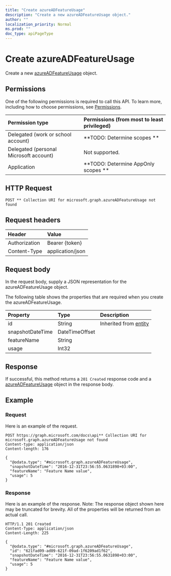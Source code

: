 ```yaml
---
title: "Create azureADFeatureUsage"
description: "Create a new azureADFeatureUsage object."
author: ""
localization_priority: Normal
ms.prod: ""
doc_type: apiPageType
---
```


# Create azureADFeatureUsage

Create a new [azureADFeatureUsage](../resources/azureadfeatureusage.md) object.

## Permissions
One of the following permissions is required to call this API. To learn more, including how to choose permissions, see [Permissions](/concepts/permissions-reference.md).

|Permission type|Permissions (from most to least privileged)|
|:---|:---|
|Delegated (work or school account)|**TODO: Determine scopes **|
|Delegated (personal Microsoft account)|Not supported.|
|Application|**TODO: Determine AppOnly scopes **|

## HTTP Request
<!-- {
  "blockType": "ignored"
}
-->
``` http
POST ** Collection URI for microsoft.graph.azureADFeatureUsage not found
```

## Request headers
|Header|Value|
|:---|:---|
|Authorization|Bearer {token}|
|Content-Type|application/json|

## Request body
In the request body, supply a JSON representation for the azureADFeatureUsage object.

The following table shows the properties that are required when you create the azureADFeatureUsage.

|Property|Type|Description|
|:---|:---|:---|
|id|String| Inherited from [entity](../resources/entity.md)|
|snapshotDateTime|DateTimeOffset||
|featureName|String||
|usage|Int32||



## Response
If successful, this method returns a `201 Created` response code and a [azureADFeatureUsage](../resources/azureadfeatureusage.md) object in the response body.

## Example

### Request
Here is an example of the request.
<!-- {
  "blockType": "request",
  "name": "create_azureadfeatureusage_from_"
}
-->
``` http
POST https://graph.microsoft.com/docs\api** Collection URI for microsoft.graph.azureADFeatureUsage not found
Content-type: application/json
Content-length: 176

{
  "@odata.type": "#microsoft.graph.azureADFeatureUsage",
  "snapshotDateTime": "2016-12-31T23:56:55.0631898+03:00",
  "featureName": "Feature Name value",
  "usage": 5
}
```

### Response
Here is an example of the response. Note: The response object shown here may be truncated for brevity. All of the properties will be returned from an actual call.
<!-- {
  "blockType": "response",
  "truncated": true,
  "@odata.type": "microsoft.graph.azureadfeatureusage"
}
-->
``` http
HTTP/1.1 201 Created
Content-Type: application/json
Content-Length: 225

{
  "@odata.type": "#microsoft.graph.azureADFeatureUsage",
  "id": "621fad09-ad09-621f-09ad-1f6209ad1f62",
  "snapshotDateTime": "2016-12-31T23:56:55.0631898+03:00",
  "featureName": "Feature Name value",
  "usage": 5
}
```

